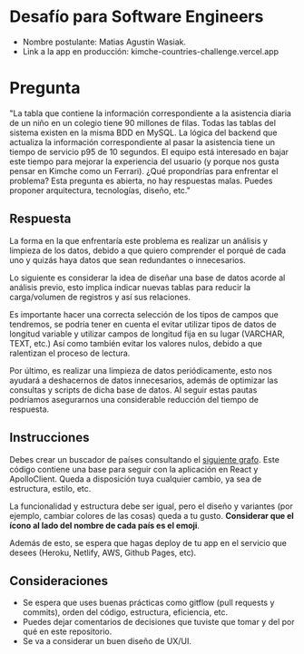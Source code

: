 # Desafío para Software Engineers

- Nombre postulante: Matias Agustin Wasiak.
- Link a la app en producción: kimche-countries-challenge.vercel.app

# Pregunta

"La tabla que contiene la información correspondiente a la asistencia diaria de un niño en un colegio tiene 90 millones de filas. Todas las tablas del sistema existen en la misma BDD en MySQL. La lógica del backend que actualiza la información correspondiente al pasar la asistencia tiene un tiempo de servicio p95 de 10 segundos. El equipo está interesado en bajar este tiempo para mejorar la experiencia del usuario (y porque nos gusta pensar en Kimche como un Ferrari). ¿Qué propondrías para enfrentar el problema? Esta pregunta es abierta, no hay respuestas malas. Puedes proponer arquitectura, tecnologías, diseño, etc."

## Respuesta

La forma en la que enfrentaría este problema es realizar un análisis y limpieza de los datos, debido a que quiero comprender el porqué de cada uno y quizás haya datos que sean redundantes o innecesarios.

Lo siguiente es considerar la idea de diseñar una base de datos acorde al análisis previo, esto implica indicar nuevas tablas para reducir la carga/volumen de registros y así sus relaciones.

Es importante hacer una correcta selección de los tipos de campos que tendremos, se podría tener en cuenta el evitar utilizar tipos de datos de longitud variable y utilizar campos de longitud fija en su lugar (VARCHAR, TEXT, etc.) Así como también evitar los valores nulos, debido a que ralentizan el proceso de lectura.

Por último, es realizar una limpieza de datos periódicamente, esto nos ayudará a deshacernos de datos innecesarios, además de optimizar las consultas y scripts de dicha base de datos. Al seguir estas pautas podríamos asegurarnos una considerable reducción del tiempo de respuesta.

## Instrucciones

Debes crear un buscador de países consultando el [siguiente grafo](https://countries.trevorblades.com/). Este código contiene una base para seguir con la aplicación en React y ApolloClient. Queda a disposición tuya cualquier cambio, ya sea de estructura, estilo, etc.

La funcionalidad y estructura debe ser igual, pero el diseño y variantes (por ejemplo, cambiar colores de las cosas) queda a tu gusto. **Considerar que el ícono al lado del nombre de cada país es el emoji**.

Además de esto, se espera que hagas deploy de tu app en el servicio que desees (Heroku, Netlify, AWS, Github Pages, etc).

## Consideraciones

- Se espera que uses buenas prácticas como gitflow (pull requests y commits), orden del código, estructura, eficiencia, etc.
- Puedes dejar comentarios de decisiones que tuviste que tomar y del por qué en este repositorio.
- Se va a considerar un buen diseño de UX/UI.
